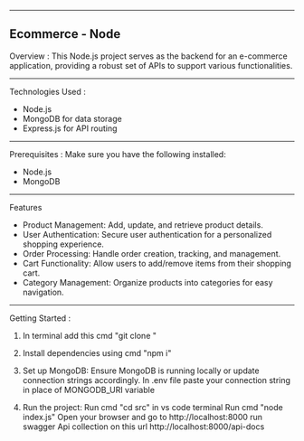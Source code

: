 -------------------------------------------------------------
Ecommerce - Node
-------------------------------------------------------------

Overview :
This Node.js project serves as the backend for an e-commerce application, providing a robust set of APIs to support various functionalities.

-------------------------------------------------------------

Technologies Used : 
- Node.js
- MongoDB for data storage
- Express.js for API routing

-------------------------------------------------------------


Prerequisites :
Make sure you have the following installed:
- Node.js
- MongoDB

-------------------------------------------------------------
Features
- Product Management: Add, update, and retrieve product details.
- User Authentication: Secure user authentication for a personalized shopping experience.
- Order Processing: Handle order creation, tracking, and management.
- Cart Functionality: Allow users to add/remove items from their shopping cart.
- Category Management: Organize products into categories for easy navigation.

-------------------------------------------------------------

Getting Started :

1. In terminal add this cmd
	"git clone <repository-url>"

2. Install dependencies using cmd
	"npm i"

3. Set up MongoDB:
    Ensure MongoDB is running locally or update connection strings accordingly.
	In .env file paste your connection string in place of MONGODB_URI variable

4. Run the project:
   Run cmd "cd src" in vs code terminal
   Run cmd "node index.js"
   Open your browser and go to http://localhost:8000
   run swagger Api collection on this url http://localhost:8000/api-docs 
